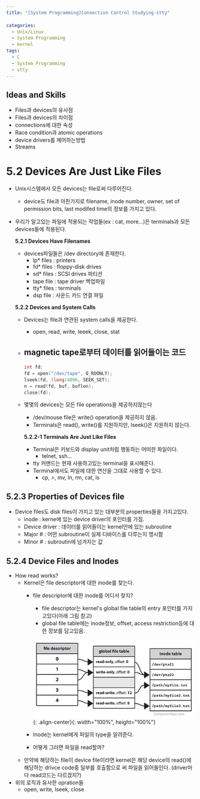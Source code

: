 ```yaml
---
title: "[System Programming]Connection Control Studying-stty"

categories:
  - Unix/Linux
  - System Programming
  - kernel
tags:
  - C
  - System Programming
  - stty
---
```



## Ideas and Skills

- Files과 devices의 유사점
- Files과 devices의 차이점
- connections에 대한 속성
- Race condition과 atomic operations
- device drivers를 제어하는방법
- Streams

# 5.2 Devices Are Just Like Files

- Unix시스템에서 모든 devices는 file로써 다루어진다.
    - device도 file과 마찬가지로 filename, inode number, owner, set of permission bits, last modifed time의 정보를 가지고 있다.
- 우리가 알고있는 파일에 적용되는 작업들(ex : cat, more...)은 terminals과 모든 devices들에 적용된다.


    **5.2.1 Devices Have Filenames**

    - devices파일들은 /dev directory에 존재한다.
        - lp* files : printers
        - fd* files : floppy-disk drives
        - sd* files : SCSI drives 파티션
        - tape file : tape driver 백업파일
        - tty* files : terminals
        - dsp file : 사운드 카드 연결 파일


    **5.2.2 Devices and System Calls**

    - Devices는 file과 연관된 system calls을 제공한다.
        - open, read, write, leeek, close, stat
    - magnetic tape로부터 데이터를 읽어들이는 코드
        -

        ```c
        int fd;
        fd = open("/dev/tape", O_RDONLY);
        lseek(fd, (long)4096, SEEK_SET);
        n = read(fd, buf, buflen);
        close(fd);
        ```

    - 몇몇의 devices는 모든 file operations을 제공하지않는다
        - /dev/mouse file은 write() operation을 제공하지 않음.
        - Terminals은 read(), write()를 지원하지만, lseek()은 지원하지 않는다.

        **5.2.2-1 Terminals Are Just Like Files**

        - Terminal은 키보드와 display unit처럼 행동하는 어떠한 파일이다.
            - telnet, ssh...
        - tty 커맨드는 현재 사용하고있는 terminal을 표시해준다.
        - Terminal에서도 파일에 대한 연산을 그대로 사용할 수 있다.
            - cp, >, mv, ln, rm, cat, ls

## 5.2.3 Properties of Devices file

- Device files도 disk files이 가지고 있는 대부분의 properties들을 가지고있다.
    - inode : kerne에 있는 device driver의 포인터를 가짐.
    - Device driver : 데이터를 읽어들이는 kernel안에 있는 subroutine
    - Major # : 어떤 subroutine이 실제 디바이스를 다루는지 명시함
    - Minor # : subroutin에 넘겨지는 값

## 5.2.4 Device Files and Inodes

- How read works?
    - Kernel은 file descriptor에 대한 inode를 찾는다.
        - file descriptor에 대한 inode를 어디서 찾지?
            - file descriptor는 kernel's global file table의 entry 포인터를 가지고있다(아래 그림 참고)
            - global file table에는 inode정보, offset, access restriction등에 대한 정보를 담고있음.

            ![fd.png](/assets/images/posts/2021-10-15/fd.png){: .align-center}{: width="100%", height="100%"}

        - Inode는 kernel에게 파일의 type을 알려준다.
        - 어떻게 그러면 파일을 read할까?
    - 만약에 해당하는 file이 device file이라면 kernel은 해당 device의 read()에 해당하는 drivce code중 일부를 호출함으로 써 파일을 읽어들인다. (driver마다 read코드는 다르겠지?)
- 위의 로직과 유사한 opration들
    - open, write, lseek, close
